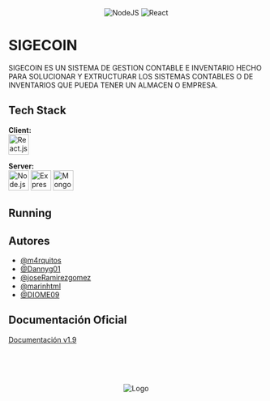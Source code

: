 <!-- Banner SIGECOIN -->
<br>
<div align="center">
	<img src="" alt=""/>
</div>
<br>
<div align="center">

  ![NodeJS](https://img.shields.io/badge/node.js-6DA55F?style=for-the-badge&logo=node.js&logoColor=white)
  ![React](https://img.shields.io/badge/react-%2320232a.svg?style=for-the-badge&logo=react&logoColor=%2361DAFB)
</div>

<!-- Información principal -->
# SIGECOIN

SIGECOIN ES UN SISTEMA DE GESTION CONTABLE E INVENTARIO HECHO PARA SOLUCIONAR Y EXTRUCTURAR LOS SISTEMAS CONTABLES O DE INVENTARIOS QUE PUEDA TENER UN ALMACEN O EMPRESA.

<!-- Stack utilizado -->
## Tech Stack

**Client:** <br>
<a href="https://react.dev/" target="_blank" rel="noreferrer"> <img src="https://cdn.worldvectorlogo.com/logos/react-2.svg" alt="React.js" width="40" height="40"/></a>
<!-- Agregar imagenes de ASTRO, BOOBSTRAP-->

**Server:** <br>
<a href="https://nodejs.org/es" target="_blank" rel="noreferrer"> <img src="https://cdn.worldvectorlogo.com/logos/nodejs-icon.svg" alt="Node.js" width="40" height="40"/></a>
<a href="https://expressjs.com/" target="_blank" rel="noreferrer"> <img src="https://cdn.worldvectorlogo.com/logos/express-fashion-stores.svg" alt="Express" width="40" height="40"/></a>
<a href="https://www.mongodb.com/es" target="_blank" rel="noreferrer"> <img src="https://cdn.worldvectorlogo.com/logos/mongodb-icon-1.svg" alt="MongoDB" width="40" height="40"/></a>


## Running

<!-- Autores del proyecto -->
## Autores

- [@m4rquitos](https://github.com/m4rquitos)
- [@Dannyg01](https://github.com/Dannyg01)
- [@joseRamirezgomez](https://github.com/joseRamirezgomez)
- [@marinhtml](https://github.com/marinhtml)
- [@DIOME09](https://github.com/DIOME09)

<!-- Documentación oficial -->
## Documentación Oficial

[Documentación v1.9](https://docs.google.com/document/d/1M8_dARq6IqniDn-UC1qhkdSxCQJ0xVSZ/edit?usp=sharing&ouid=106348616457626652803&rtpof=true&sd=true)

<br>
<br>
<br>

<div align="center">

![Logo]()
</div>